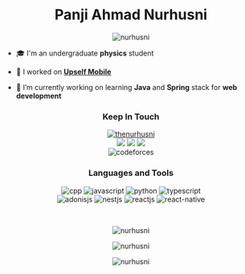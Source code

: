 <h1 align="center" font-weight"bold">Panji Ahmad Nurhusni</h1>

<p align="center"> <img src="https://komarev.com/ghpvc/?username=nurhusni&style=flat&label=Profile+Views" alt="nurhusni" /> </p>

- 🎓 I'm an undergraduate **physics** student

- 🔭 I worked on **[Upself Mobile](https://github.com/Upself-ID/upself-mobile)**

- 🌱 I’m currently working on learning **Java** and **Spring** stack for **web development**

<h3 align="center">Keep In Touch</h3>
<p align="center">
    <a href="https://twitter.com/thenurhusni" target="blank"><img src="https://img.shields.io/twitter/follow/thenurhusni?logo=twitter&style=for-the-badge" alt="thenurhusni" /></a> 
    </br>
    <a href="mailto:apanji6399@gmail.com"><img src="https://img.shields.io/badge/Gmail-D14836?style=for-the-badge&logo=gmail&logoColor=white" /></a>
    <a href="https://www.linkedin.com/in/panjiahmadn/"><img src="https://img.shields.io/badge/LinkedIn-0077B5?style=for-the-badge&logo=linkedin&logoColor=white" /></a>
    <a href="https://t.me/thenurhusni"><img src="https://img.shields.io/badge/Telegram-2CA5E0?style=for-the-badge&logo=telegram&logoColor=white" /></a>
    </br>
    <img src="https://img.shields.io/badge/Codeforces-445f9d?style=for-the-badge&logo=Codeforces&logoColor=white" alt="codeforces">
</p>

<h3 align="center">Languages and Tools</h3>
<p align="center"> 
    <!-- Programming Languages -->
    <img src="https://img.shields.io/badge/C%2B%2B-00599C?style=for-the-badge&logo=c%2B%2B&logoColor=white" alt="cpp">
    <!-- <img src="https://img.shields.io/badge/Java-ED8B00?style=for-the-badge&logo=java&logoColor=white" alt="java"/> -->
    <img src="https://img.shields.io/badge/JavaScript-323330?style=for-the-badge&logo=javascript&logoColor=F7DF1E" alt="javascript"/>
    <img src="https://img.shields.io/badge/Python-3776AB?style=for-the-badge&logo=python&logoColor=white" alt="python"/>
    <img src="https://img.shields.io/badge/TypeScript-007ACC?style=for-the-badge&logo=typescript&logoColor=white" alt="typescript"/>
    </br>
    <!-- Frameworks -->
    <img sec="https://img.shields.io/badge/-AdonisJS-220052?style=for-the-badge&logo=adonis&logoColor=white" alt="adonisjs">
    <img sec="https://img.shields.io/badge/-NestJS-E0234E?style=for-the-badge&logo=nest&logoColor=white" alt="nestjs">
    <img src="https://img.shields.io/badge/React.js-20232A?style=for-the-badge&logo=react&logoColor=61DAFB" alt="reactjs"/>
    <img src="https://img.shields.io/badge/React_Native-20232A?style=for-the-badge&logo=react&logoColor=61DAFB" alt="react-native"/>
    <!-- <img src="https://img.shields.io/badge/Spring_Boot-F2F4F9?style=for-the-badge&logo=spring-boot" alt="spring-boot"> -->
    </br>
    <!-- Others -->
</p>

</br>

<p align="center">
    <img align="center" src="https://github-readme-stats.vercel.app/api?username=nurhusni&show_icons=true&locale=en&include_all_commits=true&theme=onedark&hide_border=true&count_private=true" alt="nurhusni" />
</p>

<p align="center">
    <img align="center" src="https://github-readme-stats.vercel.app/api/top-langs/?username=nurhusni&show_icons=true&locale=en&layout=compact&theme=onedark&hide_border=true&langs_count=10" alt="nurhusni" />
</p>

<p align="center">
    <img align="center" src="https://github-readme-streak-stats.herokuapp.com/?user=nurhusni&theme=onedark&hide_border=true" alt="nurhusni" />
</p>
